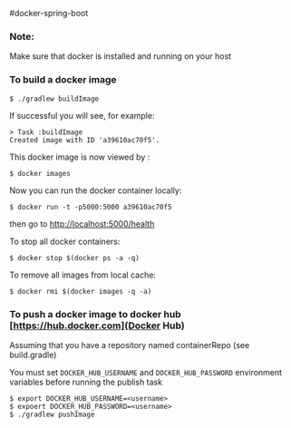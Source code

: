 #docker-spring-boot



### Note:
Make sure that docker is installed and running on your host

### To build a docker image
```
$ ./gradlew buildImage

```

If successful you will see, for example:
```$xslt
> Task :buildImage 
Created image with ID 'a39610ac70f5'.

```

This docker image is now viewed by :

```
$ docker images

```


Now you can run the docker container locally:

```
$ docker run -t -p5000:5000 a39610ac70f5

```
then go to [http://localhost:5000/health](http://localhost:5000/health)

To stop all docker containers:

```$xslt
$ docker stop $(docker ps -a -q)
```

To remove all images from local cache:

```
$ docker rmi $(docker images -q -a)

```


### To push a docker image to docker hub [https://hub.docker.com](Docker Hub)

Assuming that you have a repository named containerRepo (see build.gradle)

You must set `DOCKER_HUB_USERNAME` and `DOCKER_HUB_PASSWORD` environment variables before running the publish task

```
$ export DOCKER_HUB_USERNAME=<username>
$ expoert DOCKER_HUB_PASSWORD=<username>
$ ./gradlew pushImage

```